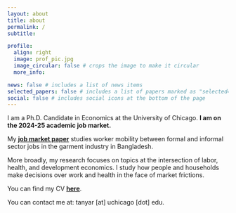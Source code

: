 ```yaml
---
layout: about
title: about
permalink: /
subtitle: 

profile:
  align: right
  image: prof_pic.jpg
  image_circular: false # crops the image to make it circular
  more_info: 

news: false # includes a list of news items
selected_papers: false # includes a list of papers marked as "selected={true}"
social: false # includes social icons at the bottom of the page
---
```




I am a Ph.D. Candidate in Economics at the University of Chicago. **I am on the 2024-25 academic job market.**

My [**job market paper**](https://www.tanyarajan.com/assets/pdf/Rajan_JMP_latest.pdf) studies worker mobility between formal and informal sector jobs in the garment industry in Bangladesh.

More broadly, my research focuses on topics at the intersection of labor, health, and development economics. I study how people and households make decisions over work and health in the face of market frictions. 

You can find my CV [**here**](https://www.tanyarajan.com/assets/pdf/Rajan_CV_latest.pdf).

You can contact me at: tanyar [at] uchicago [dot] edu.



